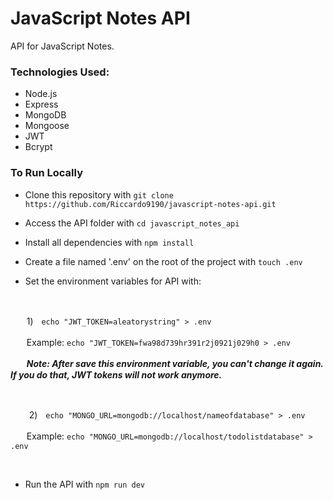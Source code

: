# JavaScript Notes API

API for JavaScript Notes.

### Technologies Used:

- Node.js
- Express
- MongoDB
- Mongoose
- JWT
- Bcrypt

### To Run Locally

- Clone this repository with ```git clone https://github.com/Riccardo9190/javascript-notes-api.git```

- Access the API folder with ```cd javascript_notes_api```

- Install all dependencies with ```npm install```

- Create a file named '.env' on the root of the project with ```touch .env```

- Set the environment variables for API with: 

<br>

ㅤㅤ1)ㅤ```echo "JWT_TOKEN=aleatorystring" > .env```

ㅤㅤExample: ```echo "JWT_TOKEN=fwa98d739hr391r2j0921j029h0 > .env```
<p>
ㅤㅤ<em><strong>Note: After save this environment variable, you can't change it again. If you do that, JWT tokens will not work anymore.</strong></em>
</p>

<br>

ㅤㅤ
2)ㅤ```echo "MONGO_URL=mongodb://localhost/nameofdatabase" > .env```

ㅤㅤExample: ```echo "MONGO_URL=mongodb://localhost/todolistdatabase" > .env```

<br>

- Run the API with  ```npm run dev```

